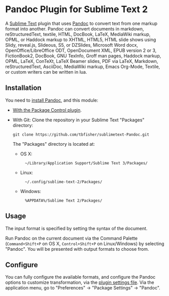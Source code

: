 # Pandoc Plugin for Sublime Text 2

A [Sublime Text](http://www.sublimetext.com/) plugin that uses [Pandoc](http://johnmacfarlane.net/pandoc/) to convert text from one markup format into another. Pandoc can convert documents in markdown, reStructuredText, textile, HTML, DocBook, LaTeX, MediaWiki markup, OPML, or Haddock markup to XHTML, HTML5, HTML slide shows using Slidy, reveal.js, Slideous, S5, or DZSlides, Microsoft Word docx, OpenOffice/LibreOffice ODT, OpenDocument XML, EPUB version 2 or 3, FictionBook2, DocBook, GNU TexInfo, Groff man pages, Haddock markup, OPML, LaTeX, ConTeXt, LaTeX Beamer slides, PDF via LaTeX, Markdown, reStructuredText, AsciiDoc, MediaWiki markup, Emacs Org-Mode, Textile, or custom writers can be written in lua.

## Installation

You need to [install Pandoc](http://johnmacfarlane.net/pandoc/installing.html), and this module:

-	[With the Package Control plugin](https://sublime.wbond.net/installation).
-	With Git: Clone the repository in your Sublime Text "Packages" directory:

    	git clone https://github.com/tbfisher/sublimetext-Pandoc.git


	The "Packages" directory is located at:

	* OS X:

	        ~/Library/Application Support/Sublime Text 3/Packages/

	* Linux:

	        ~/.config/sublime-text-2/Packages/

	* Windows:

	        %APPDATA%/Sublime Text 2/Packages/

## Usage

The input format is specified by setting the syntax of the document.

Run Pandoc on the current document via the Command Palette (`Command+Shift+P` on OS X, `Control+Shift+P` on Linux/Windows) by selecting "Pandoc". You will be presented with output formats to choose from.

## Configure

You can fully configure the available formats, and configure the Pandoc options to customize transformation, via the [plugin settings file](http://docs.sublimetext.info/en/latest/customization/settings.html). Via the application menu, go to "Preferences" -> "Package Settings" -> "Pandoc".



